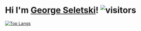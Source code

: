 
# Hi I'm [George Seletski](https://george-seletski.github.io/)! ![visitors](https://visitor-badge.glitch.me/badge?page_id=page.id)

[![Top Langs](https://github-readme-stats.vercel.app/api/top-langs/?username=George-Seletski)](https://github.com/George-Seletski/github-readme-stats)

